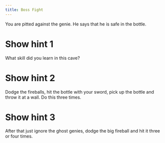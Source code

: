 ```yaml
---
title: Boss Fight
---
```


You are pitted against the genie. He says that he is safe in the bottle.

# Show hint 1
What skill did you learn in this cave?

# Show hint 2
Dodge the fireballs, hit the bottle with your sword, pick up the bottle and throw it at a wall. Do this three times.

# Show hint 3
After that just ignore the ghost genies, dodge the big fireball and hit it three or four times.

